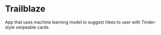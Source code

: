 # Trailblaze
 App that uses machine learning model to suggest hikes to user with Tinder-style swipeable cards.
